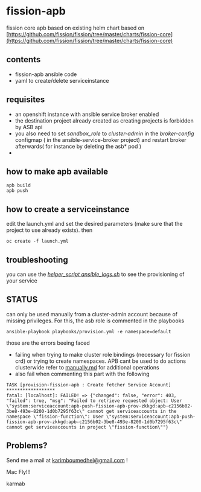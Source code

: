 # fission-apb

fission core apb based on existing helm chart 
based on [https://github.com/fission/fission/tree/master/charts/fission-core](https://github.com/fission/fission/tree/master/charts/fission-core)

## contents

- fission-apb ansible code
- yaml to create/delete serviceinstance

## requisites

- an openshift instance with ansible service broker enabled
- the destination project already created as creating projects is forbidden by ASB api
- you also need to set *sandbox_role* to *cluster-admin* in the *broker-config* configmap ( in the ansible-service-broker project) and restart broker afterwards( for instance by deleting the asb* pod )
-
## how to make apb available

```
apb build
apb push
```

## how to create a serviceinstance

edit the launch.yml and set the desired parameters (make sure that the project to use already exists). then

```
oc create -f launch.yml
```

## troubleshooting

you can use the [*helper\_script ansible_logs.sh*](helper_scripts/ansible_logs.sh) to see the provisioning of your service


## STATUS

can only be used manually from a cluster-admin account because of missing privileges. For this, the asb role is commented in the playbooks

```
ansible-playbook playbooks/provision.yml -e namespace=default
```

those are the errors beeing faced 

- failing when trying to make cluster role bindings (necessary for fission crd) or trying to create namespaces. APB cant be used to do actions clusterwide
refer to [manually.md](manually.md) for additional operations
- also fail when commenting this part with the following
```
TASK [provision-fission-apb : Create fetcher Service Account] ******************
fatal: [localhost]: FAILED! => {"changed": false, "error": 403, "failed": true, "msg": "Failed to retrieve requested object: User \"system:serviceaccount:apb-push-fission-apb-prov-zkkgd:apb-c2156b02-3be8-493e-8200-1d0b7295f63c\" cannot get serviceaccounts in the namespace \"fission-function\": User \"system:serviceaccount:apb-push-fission-apb-prov-zkkgd:apb-c2156b02-3be8-493e-8200-1d0b7295f63c\" cannot get serviceaccounts in project \"fission-function\""}
```

## Problems?

Send me a mail at [karimboumedhel@gmail.com](mailto:karimboumedhel@gmail.com) !

Mac Fly!!!

karmab
